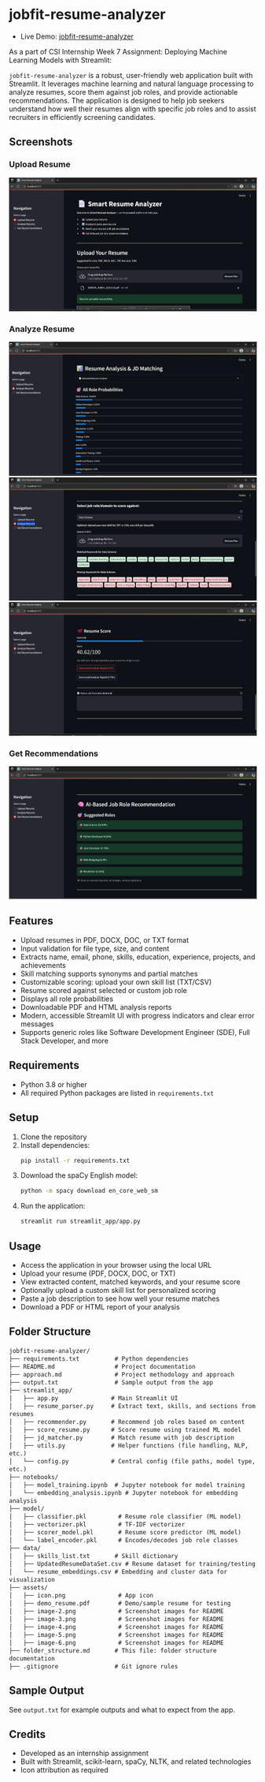 # jobfit-resume-analyzer

- Live Demo: [jobfit-resume-analyzer](https://jobfit-resume-analyzer.streamlit.app/)

As a part of CSI Internship Week 7 Assignment: Deploying Machine Learning Models with Streamlit:

`jobfit-resume-analyzer` is a robust, user-friendly web application built with Streamlit. It leverages machine learning and natural language processing to analyze resumes, score them against job roles, and provide actionable recommendations. The application is designed to help job seekers understand how well their resumes align with specific job roles and to assist recruiters in efficiently screening candidates.

## Screenshots

### Upload Resume
![Upload Resume](assets/image-3.png)

### Analyze Resume
![Analyze Resume - Step 1](assets/image-4.png)
![Analyze Resume - Step 2](assets/image-5.png)
![Analyze Resume - Step 3](assets/image-6.png)

### Get Recommendations
![Get Recommendations](assets/image-2.png)

## Features
- Upload resumes in PDF, DOCX, DOC, or TXT format
- Input validation for file type, size, and content
- Extracts name, email, phone, skills, education, experience, projects, and achievements
- Skill matching supports synonyms and partial matches
- Customizable scoring: upload your own skill list (TXT/CSV)
- Resume scored against selected or custom job role
- Displays all role probabilities
- Downloadable PDF and HTML analysis reports
- Modern, accessible Streamlit UI with progress indicators and clear error messages
- Supports generic roles like Software Development Engineer (SDE), Full Stack Developer, and more

## Requirements
- Python 3.8 or higher
- All required Python packages are listed in `requirements.txt`

## Setup
1. Clone the repository
2. Install dependencies:
   ```bash
   pip install -r requirements.txt
   ```
3. Download the spaCy English model:
   ```bash
   python -m spacy download en_core_web_sm
   ```
4. Run the application:
   ```bash
   streamlit run streamlit_app/app.py
   ```

## Usage
- Access the application in your browser using the local URL
- Upload your resume (PDF, DOCX, DOC, or TXT)
- View extracted content, matched keywords, and your resume score
- Optionally upload a custom skill list for personalized scoring
- Paste a job description to see how well your resume matches
- Download a PDF or HTML report of your analysis

## Folder Structure
```text
jobfit-resume-analyzer/
├── requirements.txt          # Python dependencies
├── README.md                 # Project documentation
├── approach.md               # Project methodology and approach
├── output.txt                # Sample output from the app
├── streamlit_app/
│   ├── app.py               # Main Streamlit UI
│   ├── resume_parser.py     # Extract text, skills, and sections from resumes
│   ├── recommender.py       # Recommend job roles based on content
│   ├── score_resume.py      # Score resume using trained ML model
│   ├── jd_matcher.py        # Match resume with job description
│   ├── utils.py             # Helper functions (file handling, NLP, etc.)
│   └── config.py            # Central config (file paths, model type, etc.)
├── notebooks/
│   ├── model_training.ipynb  # Jupyter notebook for model training
│   └── embedding_analysis.ipynb # Jupyter notebook for embedding analysis
├── model/
│   ├── classifier.pkl         # Resume role classifier (ML model)
│   ├── vectorizer.pkl         # TF-IDF vectorizer
│   ├── scorer_model.pkl       # Resume score predictor (ML model)
│   └── label_encoder.pkl      # Encodes/decodes job role classes
├── data/
│   ├── skills_list.txt       # Skill dictionary
│   ├── UpdatedResumeDataSet.csv # Resume dataset for training/testing
│   └── resume_embeddings.csv # Embedding and cluster data for visualization
├── assets/
│   ├── icon.png               # App icon
│   ├── demo_resume.pdf        # Demo/sample resume for testing
│   ├── image-2.png            # Screenshot images for README
│   ├── image-3.png            # Screenshot images for README     
│   ├── image-4.png            # Screenshot images for README
│   ├── image-5.png            # Screenshot images for README
│   ├── image-6.png            # Screenshot images for README
├── folder_structure.md       # This file: folder structure documentation
├── .gitignore                # Git ignore rules
```

## Sample Output
See `output.txt` for example outputs and what to expect from the app.

## Credits
- Developed as an internship assignment
- Built with Streamlit, scikit-learn, spaCy,  NLTK, and related technologies
- Icon attribution as required